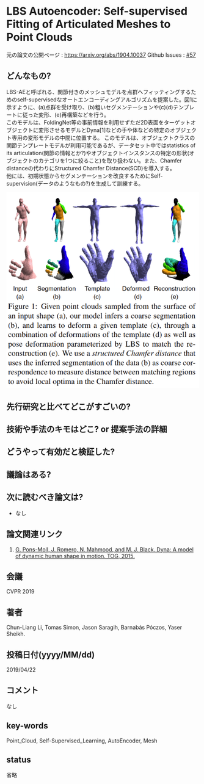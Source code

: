 # LBS Autoencoder: Self-supervised Fitting of Articulated Meshes to Point Clouds

元の論文の公開ページ : https://arxiv.org/abs/1904.10037
Github Issues : [#57](https://github.com/Obarads/obarads.github.io/issues/57)

## どんなもの?
LBS-AEと呼ばれる、関節付きのメッシュモデルを点群へフィッティングするためのself-supervisedなオートエンコーディングアルゴリズムを提案した。図1に示すように、(a)点群を受け取り、(b)粗いセグメンテーションや(c)(d)テンプレートに従った変形、(e)再構築などを行う。  
このモデルは、FoldingNet等の事前情報を利用せずただ2D表面をターゲットオブジェクトに変形させるモデルとDyna[1]などの手や体などの特定のオブジェクト専用の変形モデルの中間に位置する。 このモデルは、オブジェクトクラスの関節テンプレートモデルが利用可能であるが、データセット中ではstatistics of its articulation(関節の情報とか?)やオブジェクトインスタンスの特定の形状(オブジェクトのカテゴリを1つに絞ること)を取り扱わない。また、Chamfer distanceの代わりにStructured Chamfer Distance(SCD)を導入する。  
他には、初期状態からセグメンテーションを改良するためにSelf-supervision(データのようなもの?)を生成して訓練する。

![fig1](img/LASFoAMtPC/fig1.png)

## 先行研究と比べてどこがすごいの?

## 技術や手法のキモはどこ? or 提案手法の詳細

## どうやって有効だと検証した?

## 議論はある?

## 次に読むべき論文は?
- なし

## 論文関連リンク
1. [G. Pons-Moll, J. Romero, N. Mahmood, and M. J. Black. Dyna: A model of dynamic human shape in motion. TOG, 2015.](https://dl.acm.org/citation.cfm?id=2766993)

## 会議
CVPR 2019

## 著者
Chun-Liang Li, Tomas Simon, Jason Saragih, Barnabás Póczos, Yaser Sheikh.

## 投稿日付(yyyy/MM/dd)
2019/04/22

## コメント
なし

## key-words
Point_Cloud, Self-Supervised_Learning, AutoEncoder, Mesh

## status
省略